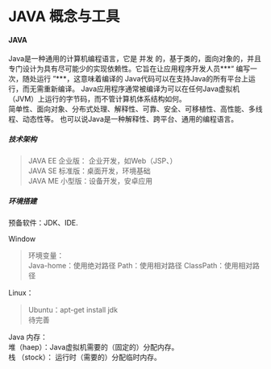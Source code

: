 # JAVA 概念与工具

#### JAVA 
Java是一种通用的计算机编程语言，它是 并发 的，基于类的，面向对象的，并且专门设计为具有尽可能少的实现依赖性。它旨在让应用程序开发人员***“ 编写一次，随处运行 ”***，这意味着编译的 Java代码可以在支持Java的所有平台上运行，而无需重新编译。 Java应用程序通常被编译为可以在任何Java虚拟机（JVM）上运行的字节码，而不管计算机体系结构如何。  
简单性、面向对象、分布式处理、解释性、可靠、安全、可移植性、高性能、多线程、动态性等。 
也可以说Java是一种解释性、跨平台、通用的编程语言。

##### 技术架构
> JAVA EE 企业版： 企业开发，如Web（JSP、）  
> JAVA SE 标准版：桌面开发，环境基础  
> JAVA ME 小型版：设备开发，安卓应用  

##### 环境搭建
预备软件：JDK、IDE.  

Window
> 环境变量：  
> Java-home：使用绝对路径
> Path：使用相对路径
> ClassPath：使用相对路径


Linux：
> Ubuntu：apt-get install jdk  
> 待完善 

Java 内存：  
堆（haep）：Java虚拟机需要的（固定的）分配内存。  
栈 （stock）： 运行时（需要的）分配临时内存。  

  
    









